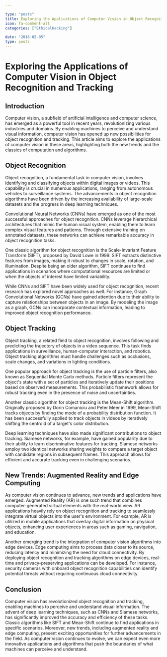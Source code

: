 ```yaml
---

type: "posts"
title: Exploring the Applications of Computer Vision in Object Recognition and Tracking
icon: fa-comment-alt
categories: ["EthicalHacking"]

date: "2018-02-05"
type: posts
---
```





# Exploring the Applications of Computer Vision in Object Recognition and Tracking

## Introduction

Computer vision, a subfield of artificial intelligence and computer science, has emerged as a powerful tool in recent years, revolutionizing various industries and domains. By enabling machines to perceive and understand visual information, computer vision has opened up new possibilities for object recognition and tracking. This article aims to explore the applications of computer vision in these areas, highlighting both the new trends and the classics of computation and algorithms.

## Object Recognition

Object recognition, a fundamental task in computer vision, involves identifying and classifying objects within digital images or videos. This capability is crucial in numerous applications, ranging from autonomous vehicles to surveillance systems. The advancements in object recognition algorithms have been driven by the increasing availability of large-scale datasets and the progress in deep learning techniques.

Convolutional Neural Networks (CNNs) have emerged as one of the most successful approaches for object recognition. CNNs leverage hierarchical architectures that mimic the human visual system, enabling them to learn complex visual features and patterns. Through extensive training on annotated datasets, these networks can achieve remarkable accuracy in object recognition tasks.

One classic algorithm for object recognition is the Scale-Invariant Feature Transform (SIFT), proposed by David Lowe in 1999. SIFT extracts distinctive features from images, making it robust to changes in scale, rotation, and illumination. Despite being an older algorithm, SIFT continues to find applications in scenarios where computational resources are limited or when the objects of interest have limited variability.

While CNNs and SIFT have been widely used for object recognition, recent research has explored novel approaches as well. For instance, Graph Convolutional Networks (GCNs) have gained attention due to their ability to capture relationships between objects in an image. By modeling the image as a graph, GCNs can incorporate contextual information, leading to improved object recognition performance.

## Object Tracking

Object tracking, a related field to object recognition, involves following and predicting the trajectory of objects in a video sequence. This task finds applications in surveillance, human-computer interaction, and robotics. Object tracking algorithms must handle challenges such as occlusions, scale changes, and variations in lighting conditions.

One popular approach for object tracking is the use of particle filters, also known as Sequential Monte Carlo methods. Particle filters represent the object's state with a set of particles and iteratively update their positions based on observed measurements. This probabilistic framework allows for robust tracking even in the presence of noise and uncertainties.

Another classic algorithm for object tracking is the Mean-Shift algorithm. Originally proposed by Dorin Comaniciu and Peter Meer in 1999, Mean-Shift tracks objects by finding the mode of a probability distribution function. It has been successfully applied to track objects in videos by iteratively shifting the centroid of a target's color distribution.

Deep learning techniques have also made significant contributions to object tracking. Siamese networks, for example, have gained popularity due to their ability to learn discriminative features for tracking. Siamese networks employ two identical networks sharing weights to compare a target object with candidate regions in subsequent frames. This approach allows for efficient and accurate tracking even in challenging scenarios.

## New Trends: Augmented Reality and Edge Computing

As computer vision continues to advance, new trends and applications have emerged. Augmented Reality (AR) is one such trend that combines computer-generated virtual elements with the real-world view. AR applications heavily rely on object recognition and tracking to seamlessly integrate virtual objects into the user's environment. For example, AR is utilized in mobile applications that overlay digital information on physical objects, enhancing user experiences in areas such as gaming, navigation, and education.

Another emerging trend is the integration of computer vision algorithms into edge devices. Edge computing aims to process data closer to its source, reducing latency and minimizing the need for cloud connectivity. By deploying object recognition and tracking algorithms on edge devices, real-time and privacy-preserving applications can be developed. For instance, security cameras with onboard object recognition capabilities can identify potential threats without requiring continuous cloud connectivity.

## Conclusion

Computer vision has revolutionized object recognition and tracking, enabling machines to perceive and understand visual information. The advent of deep learning techniques, such as CNNs and Siamese networks, has significantly improved the accuracy and efficiency of these tasks. Classic algorithms like SIFT and Mean-Shift continue to find applications in specific scenarios. Moreover, new trends, including augmented reality and edge computing, present exciting opportunities for further advancements in the field. As computer vision continues to evolve, we can expect even more innovative applications and algorithms that push the boundaries of what machines can perceive and understand.